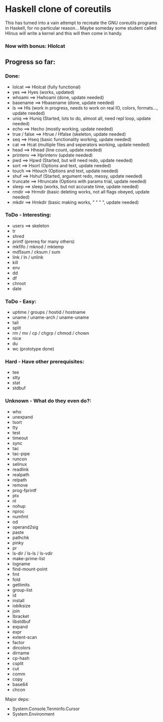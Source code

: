 
# Haskell clone of coreutils #

This has turned into a vain attempt to recreate the GNU coreutils programs in Haskell, for no particular reason... Maybe someday some student called Hlinus will write a kernel and this will then come in handy.

### Now with bonus: Hlolcat ###

## Progress so far: ##

### Done: ###
* lolcat ==> Hlolcat (fully functional)
* yes ==> Hyes (works, updated)
* whoami ==> Hwhoami (done, update needed)
* basename ==> Hbasename (done, update needed)
* ls ==> Hls (work in progress, needs to work on real IO, colors, formats..., update needed)
* uniq ==> Huniq (Started, lots to do, almost all, need repl loop, update needed)
* echo ==> Hecho (mostly working, update needed)
* true / false ==> Htrue / Hfalse (skeleton, update needed)
* seq ==> Hseq (basic functionality working, update needed)
* cat ==> Hcat (multiple files and seperators working, update needed)
* head ==> Hhead (line count, update needed)
* printenv ==> Hprintenv (update needed)
* pwd ==> Hpwd (Started, but will need redo, update needed)
* sort ==> Hsort (Options and text, update needed)
* touch ==> Htouch (Options and text, update needed)
* shuf ==> Hshuf (Started, argument redo, messy, update needed)
* truncate ==> Htruncate (Options with params trial, update needed)
* sleep ==> sleep (works, but not accurate time, update needed)
* rmdir ==> Hrmdir (basic deleting works, not all flags obeyed, update needed)
* mkdir ==> Hmkdir (basic making works, " " " ", update needed)

### ToDo - Interesting: ###
* users ==> skeleton
* tr
* shred
* printf (prereq for many others)
* mkfifo / mknod / mktemp
* md5sum / cksum / sum
* link / ln / unlink
* kill
* env
* dd
* df
* chroot
* date

### ToDo - Easy: ###
* uptime / groups / hostid / hostname
* uname / uname-arch / uname-uname
* tail
* split
* rm / mv / cp / chgrp / chmod / chown
* nice
* du
* wc (prototype done)

### Hard - Have other prerequisites: ###
* tee
* stty
* stat
* stdbuf

### Unknown - What do they even do?: ###
* who
* unexpand
* tsort
* tty
* test
* timeout
* sync
* tac
* tac-pipe
* runcon
* selinux
* readlink
* realpath
* relpath
* remove
* prog-fprintf
* ptx
* nl
* nohup
* nproc
* numfmt
* od
* operand2sig
* paste
* pathchk
* pinky
* pr
* ls-dir / ls-ls / ls-vdir
* make-prime-list
* logname
* find-mount-point
* fmt
* fold
* getlimits
* group-list
* id
* install
* ioblksize
* join
* lbracket
* libstdbuf
* expand
* expr
* extent-scan
* factor
* dircolors
* dirname
* cp-hash
* csplit
* cut
* comm
* copy
* base64
* chcon


Major deps:
* System.Console.Terminfo.Cursor
* System.Environment


